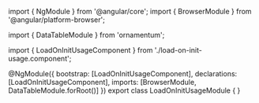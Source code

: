 import { NgModule } from '@angular/core';
import { BrowserModule } from '@angular/platform-browser';
  
import { DataTableModule } from 'ornamentum';
  
import { LoadOnInitUsageComponent } from './load-on-init-usage.component';

@NgModule({
 bootstrap: [LoadOnInitUsageComponent],
 declarations: [LoadOnInitUsageComponent],
 imports: [BrowserModule, DataTableModule.forRoot()]
})
export class LoadOnInitUsageModule {
}
